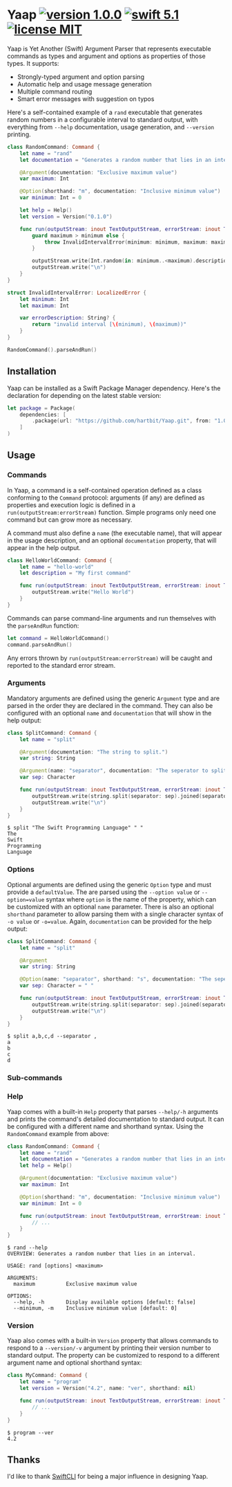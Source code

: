 # Yaap [![version 1.0.0](https://img.shields.io/badge/version-1.0.0-brightgreen)](#installation) [![swift 5.1](https://img.shields.io/badge/swift-5.1-orange)](https://developer.apple.com/swift/) [![license MIT](https://img.shields.io/badge/license-MIT-blue)](LICENSE)

Yaap is Yet Another (Swift) Argument Parser that represents executable commands as types and argument and options as properties of those types. It supports:

* Strongly-typed argument and option parsing
* Automatic help and usage message generation
* Multiple command routing
* Smart error messages with suggestion on typos

Here's a self-contained example of a `rand` executable that generates random numbers in a configurable interval to standard output, with everything from `--help` documentation, usage generation, and `--version` printing.

```swift
class RandomCommand: Command {
    let name = "rand"
    let documentation = "Generates a random number that lies in an interval."

    @Argument(documentation: "Exclusive maximum value")
    var maximum: Int

    @Option(shorthand: "m", documentation: "Inclusive minimum value")
    var minimum: Int = 0

    let help = Help()
    let version = Version("0.1.0")

    func run(outputStream: inout TextOutputStream, errorStream: inout TextOutputStream) throws {
        guard maximum > minimum else {
            throw InvalidIntervalError(minimum: minimum, maximum: maximum)
        }

        outputStream.write(Int.random(in: minimum..<maximum).description)
        outputStream.write("\n")
    }
}

struct InvalidIntervalError: LocalizedError {
    let minimum: Int
    let maximum: Int

    var errorDescription: String? {
        return "invalid interval [\(minimum), \(maximum))"
    }
}

RandomCommand().parseAndRun()
```

## Installation

Yaap can be installed as a Swift Package Manager dependency. Here's the declaration for depending on the latest stable version:

```swift
let package = Package(
    dependencies: [
        .package(url: "https://github.com/hartbit/Yaap.git", from: "1.0.0")
    ]
)
```

## Usage

### Commands

In Yaap, a command is a self-contained operation defined as a class conforming to the `Command` protocol: arguments (if any) are defined as properties and execution logic is defined in a `run(outputStream:errorStream)` function. Simple programs only need one command but can grow more as necessary.

A command must also define a `name` (the executable name), that will appear in the usage description, and an optional `documentation` property, that will appear in the help output.

```swift
class HelloWorldCommand: Command {
    let name = "hello-world"
    let description = "My first command"

    func run(outputStream: inout TextOutputStream, errorStream: inout TextOutputStream) throws {
        outputStream.write("Hello World")
    }
}
```

Commands can parse command-line arguments and run themselves with the `parseAndRun` function:

```swift
let command = HelloWorldCommand()
command.parseAndRun()
```

Any errors thrown by `run(outputStream:errorStream)` will be caught and reported to the standard error stream.

### Arguments

Mandatory arguments are defined using the generic `Argument` type and are parsed in the order they are declared in the command. They can also be configured with an optional `name` and `documentation` that will show in the help output:

```swift
class SplitCommand: Command {
    let name = "split"

    @Argument(documentation: "The string to split.")
    var string: String

    @Argument(name: "separator", documentation: "The seperator to split the string with.")
    var sep: Character

    func run(outputStream: inout TextOutputStream, errorStream: inout TextOutputStream) throws {
        outputStream.write(string.split(separator: sep).joined(separator: "\n"))
        outputStream.write("\n")
    }
}
```

```
$ split "The Swift Programming Language" " "
The
Swift
Programming
Language
```

### Options

Optional arguments are defined using the generic `Option` type and must provide a `defaultValue`. The are parsed using the `--option value` or `--option=value` syntax where `option` is the name of the property, which can be customized with an optional `name` parameter. There is also an optional `shorthand` parameter to allow parsing them with a single character syntax of `-o value` or `-o=value`. Again, `documentation` can be provided for the help output:

```swift
class SplitCommand: Command {
    let name = "split"

    @Argument
    var string: String

    @Option(name: "separator", shorthand: "s", documentation: "The seperator to split the string with.")
    var sep: Character = " "

    func run(outputStream: inout TextOutputStream, errorStream: inout TextOutputStream) throws {
        outputStream.write(string.split(separator: sep).joined(separator: "\n"))
        outputStream.write("\n")
    }
}
```

```
$ split a,b,c,d --separator ,
a
b
c
d
```

### Sub-commands

### Help

Yaap comes with a built-in `Help` property that parses `--help/-h` arguments and prints the command's detailed documentation to standard output. It can be configured with a different name and shorthand syntax. Using the `RandomCommand` example from above:

```swift
class RandomCommand: Command {
    let name = "rand"
    let documentation = "Generates a random number that lies in an interval."
    let help = Help()

    @Argument(documentation: "Exclusive maximum value")
    var maximum: Int

    @Option(shorthand: "m", documentation: "Inclusive minimum value")
    var minimum: Int = 0

    func run(outputStream: inout TextOutputStream, errorStream: inout TextOutputStream) throws {
        // ...
    }
}
```

```
$ rand --help
OVERVIEW: Generates a random number that lies in an interval.

USAGE: rand [options] <maximum>

ARGUMENTS:
  maximum          Exclusive maximum value

OPTIONS:
  --help, -h       Display available options [default: false]
  --minimum, -m    Inclusive minimum value [default: 0]
```

### Version

Yaap also comes with a built-in `Version` property that allows commands to respond to a `--version/-v` argument by printing their version number to standard output. The property can be customized to respond to a different argument name and optional shorthand syntax:

```swift
class MyCommand: Command {
    let name = "program"
    let version = Version("4.2", name: "ver", shorthand: nil)

    func run(outputStream: inout TextOutputStream, errorStream: inout TextOutputStream) throws {
        // ...
    }
}
```

```
$ program --ver
4.2
```

## Thanks

I'd like to thank [SwiftCLI](https://github.com/jakeheis/SwiftCLI) for being a major influence in designing Yaap.
